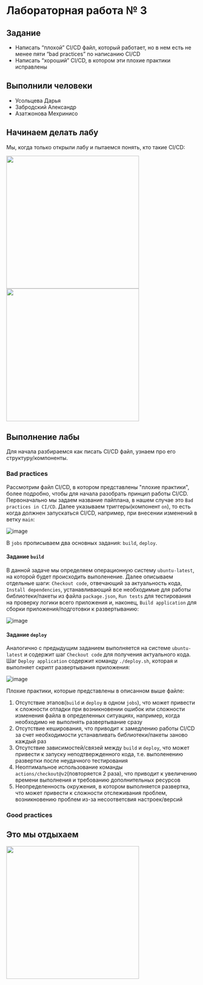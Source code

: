 # Лабораторная работа № 3

## Задание
* Написать “плохой” CI/CD файл, который работает, но в нем есть не менее пяти “bad practices” по написанию CI/CD
* Написать “хороший” CI/CD, в котором эти плохие практики исправлены

## Выполнили человеки
* Усольцева Дарья
* Забродский Александр
* Азатжонова Мехринисо

## Начинаем делать лабу
Мы, когда только открыли лабу и пытаемся понять, кто такие CI/CD:

<img src="https://github.com/user-attachments/assets/eb5500fe-d5f9-4847-a300-27ea27a2cf1a" width="350" />
<img src="https://github.com/user-attachments/assets/d5c14963-b23c-48a7-88f7-c07a398e13a8" width="350" />

## Выполнение лабы
Для начала разбираемся как писать CI/CD файл, узнаем про его структуру/компоненты.

### Bad practices
Рассмотрим файл CI/CD, в котором представлены "плохие практики", более подробно, чтобы для начала разобрать принцип  работы CI/CD. Первоначально мы задаем название пайплана, в нашем случае это `Bad practices in CI/CD`. Далее указываем триггеры(компонент `on`), то есть когда должнен запускаться CI/CD, например, при внесении изменений в ветку `main`:

![image](https://github.com/user-attachments/assets/7a5275a4-6972-4f29-a7e2-15fe29011621)

В `jobs` прописываем два основных задания: `build`,  `deploy`. 

#### Задание `build`
В данной задаче мы определяем операционную систему `ubuntu-latest`, на которой будет происходить выполенение. Далее описываем  отдельные шаги: `Checkout code`, отвечающий за актуальность кода, `Install dependencies`, устанавливающий все необходимые для работы библиотеки/пакеты из файла `package.json`, `Run tests` для тестирования на проверку логики всего приложения и, наконец, `Build application` для сборки приложения/подготовки к развертыванию:

![image](https://github.com/user-attachments/assets/4e9667da-33d8-4fa1-a90e-81815a29ef58)

#### Задание `deploy`
Аналогично с предыдущим заданием выполняется на системе `ubuntu-latest` и содержит шаг `Checkout code` для получения актуального кода. Шаг `Deploy application` содержит команду `./deploy.sh`, которая и выполняет скрипт развертывания приложения:

![image](https://github.com/user-attachments/assets/cab43622-6c67-4564-95a3-a14b5d0fc765)

Плохие практики, которые представлены в описанном выше файле:
1. Отсутствие этапов(`build` и `deploy` в одном `jobs`), что может привести к сложности отладки при возникновении ошибок или сложности изменения файла в определенных ситуациях, например, когда необходимо  не выполнять развертывание сразу
2. Отсутствие кеширования, что приводит к замедлению работы CI/CD за счет необходимости устанавливать библиотеки/пакеты заново каждый раз
3. Отсутствие зависимостей/связей между `build` и `deploy`, что может привести к запуску неподтвержденного кода, т.е. выполенению развертки после неудачного тестирования
4. Неоптимальное использование  команды `actions/checkout@v2`(повторяется 2 раза), что приводит к увеличению времени выполнения и требованию дополнительных ресурсов
5. Неопределенность окружения, в котором выполняется развертка, что может привести к сложности отслеживания проблем, возникновению проблем из-за несоответсвия настроек/версий

### Good practices



## Это мы отдыхаем

<img src="https://github.com/user-attachments/assets/2ddf8f26-99a0-4690-9840-278297445372" width="350" />


